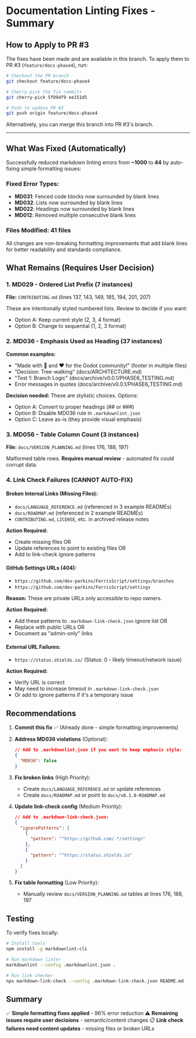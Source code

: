 # Documentation Linting Fixes - Summary

## How to Apply to PR #3

The fixes have been made and are available in this branch. To apply them to PR #3 (`feature/docs-phase4`), run:

```bash
# Checkout the PR branch
git checkout feature/docs-phase4

# Cherry-pick the fix commits
git cherry-pick 5f094f9 ee151d5

# Push to update PR #3
git push origin feature/docs-phase4
```

Alternatively, you can merge this branch into PR #3's branch.

---

## What Was Fixed (Automatically)

Successfully reduced markdown linting errors from **~1000** to **44** by auto-fixing simple formatting issues:

### Fixed Error Types:
- **MD031**: Fenced code blocks now surrounded by blank lines
- **MD032**: Lists now surrounded by blank lines  
- **MD022**: Headings now surrounded by blank lines
- **MD012**: Removed multiple consecutive blank lines

### Files Modified: 41 files
All changes are non-breaking formatting improvements that add blank lines for better readability and standards compliance.

## What Remains (Requires User Decision)

### 1. MD029 - Ordered List Prefix (7 instances)
**File:** `CONTRIBUTING.md` (lines 137, 143, 149, 185, 194, 201, 207)

These are intentionally styled numbered lists. Review to decide if you want:
- Option A: Keep current style (2, 3, 4 format)
- Option B: Change to sequential (1, 2, 3 format)

### 2. MD036 - Emphasis Used as Heading (37 instances)
**Common examples:**
- "Made with 🦀 and ❤️ for the Godot community!" (footer in multiple files)
- "Decision: Tree-walking" (docs/ARCHITECTURE.md)
- "Test 1: Branch Logic" (docs/archive/v0.0.1/PHASE6_TESTING.md)
- Error messages in quotes (docs/archive/v0.0.1/PHASE6_TESTING.md)

**Decision needed:** These are stylistic choices. Options:
- Option A: Convert to proper headings (## or ###)
- Option B: Disable MD036 rule in `.markdownlint.json`
- Option C: Leave as-is (they provide visual emphasis)

### 3. MD056 - Table Column Count (3 instances)
**File:** `docs/VERSION_PLANNING.md` (lines 176, 188, 197)

Malformed table rows. **Requires manual review** - automated fix could corrupt data.

### 4. Link Check Failures (CANNOT AUTO-FIX)

#### Broken Internal Links (Missing Files):
- `docs/LANGUAGE_REFERENCE.md` (referenced in 3 example READMEs)
- `docs/ROADMAP.md` (referenced in 2 example READMEs)
- `CONTRIBUTING.md`, `LICENSE`, etc. in archived release notes

**Action Required:** 
- Create missing files OR
- Update references to point to existing files OR
- Add to link-check ignore patterns

#### GitHub Settings URLs (404):
- `https://github.com/dev-parkins/FerrisScript/settings/branches`
- `https://github.com/dev-parkins/FerrisScript/settings`

**Reason:** These are private URLs only accessible to repo owners.

**Action Required:**
- Add these patterns to `.markdown-link-check.json` ignore list OR
- Replace with public URLs OR
- Document as "admin-only" links

#### External URL Failures:
- `https://status.shields.io/` (Status: 0 - likely timeout/network issue)

**Action Required:**
- Verify URL is correct
- May need to increase timeout in `.markdown-link-check.json`
- Or add to ignore patterns if it's a temporary issue

## Recommendations

1. **Commit this fix** ✅ (Already done - simple formatting improvements)

2. **Address MD036 violations** (Optional):
   ```json
   // Add to .markdownlint.json if you want to keep emphasis style:
   {
     "MD036": false
   }
   ```

3. **Fix broken links** (High Priority):
   - Create `docs/LANGUAGE_REFERENCE.md` or update references
   - Create `docs/ROADMAP.md` or point to `docs/v0.1.0-ROADMAP.md`

4. **Update link-check config** (Medium Priority):
   ```json
   // Add to .markdown-link-check.json:
   {
     "ignorePatterns": [
       {
         "pattern": "^https://github.com/.*/settings"
       },
       {
         "pattern": "^https://status.shields.io"
       }
     ]
   }
   ```

5. **Fix table formatting** (Low Priority):
   - Manually review `docs/VERSION_PLANNING.md` tables at lines 176, 188, 197

## Testing

To verify fixes locally:
```bash
# Install tools
npm install -g markdownlint-cli

# Run markdown linter
markdownlint --config .markdownlint.json .

# Run link checker
npx markdown-link-check --config .markdown-link-check.json README.md
```

## Summary

✅ **Simple formatting fixes applied** - 96% error reduction
⚠️ **Remaining issues require user decisions** - semantic/content changes
📋 **Link check failures need content updates** - missing files or broken URLs
